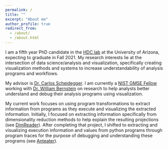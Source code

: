 ```yaml
---
permalink: /
title: ""
excerpt: "About me"
author_profile: true
redirect_from:
  - /about/
  - /about.html
---
```


I am a fifth year PhD candidate in the [HDC lab](http://hdc.cs.arizona.edu) at the University of Arizona, expecting to graduate in Fall 2021.
My research interests lie at the intersection of data science/analysis and visualization, specifically
creating visualization methods and systems to increase understandability of analysis programs and workflows.

My advisor is [Dr. Carlos Scheidegger](https://cscheid.net).  I am currently a
[NIST GMSE Fellow](https://www.nist.gov/iaao/academic-affairs-office/nist-graduate-student-measurement-science-and-engineering-gmse)
 working with [Dr. William Bernstein](https://www.nist.gov/people/william-z-bernstein) on
 research to help analysts better understand and debug their analysis programs using visualization.

My current work focuses on using program transformations to extract information from programs as they
execute and visualizing the extracted information. Initially, I focused on extracting
information specifically from dimensionality reduction methods to help explain the resulting projections
(see [DimReader](/publication/2018-DimReader)). After completing that project, I shifted to
extracting and visualizing execution information and values from python programs through
program traces for the purpose of debugging and understanding these programs (see
[Anteater](/portfolio/Anteater/)).  
